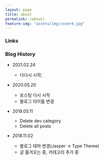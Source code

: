 ```yaml
---
layout: page
title: about
permalink: /about/
feature-img: "assets/img/cover4.jpg"
---
```

### Links





### Blog History

- 2021.02.24
  - 다다시 시작;

- 2020.05.20
  - 포스팅 다시 시작
  - 블로그 타이틀 변경

- 2019.05.11
  - Delete dev category
  - Delete all posts

- 2018.11.02
  - 블로그 테마 변경(Jasper -> Type Theme)
  - 글 옮겨오는 중, 카테고리 추가 중

